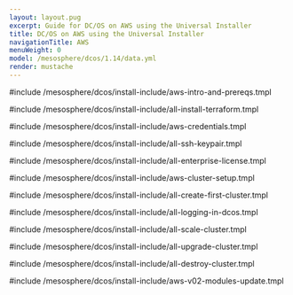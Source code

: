 ```yaml
---
layout: layout.pug
excerpt: Guide for DC/OS on AWS using the Universal Installer
title: DC/OS on AWS using the Universal Installer
navigationTitle: AWS
menuWeight: 0
model: /mesosphere/dcos/1.14/data.yml
render: mustache
---
```

#include /mesosphere/dcos/install-include/aws-intro-and-prereqs.tmpl

#include /mesosphere/dcos/install-include/all-install-terraform.tmpl

#include /mesosphere/dcos/install-include/aws-credentials.tmpl

#include /mesosphere/dcos/install-include/all-ssh-keypair.tmpl

#include /mesosphere/dcos/install-include/all-enterprise-license.tmpl

#include /mesosphere/dcos/install-include/aws-cluster-setup.tmpl

#include /mesosphere/dcos/install-include/all-create-first-cluster.tmpl

#include /mesosphere/dcos/install-include/all-logging-in-dcos.tmpl

#include /mesosphere/dcos/install-include/all-scale-cluster.tmpl

#include /mesosphere/dcos/install-include/all-upgrade-cluster.tmpl

#include /mesosphere/dcos/install-include/all-destroy-cluster.tmpl

#include /mesosphere/dcos/install-include/aws-v02-modules-update.tmpl
